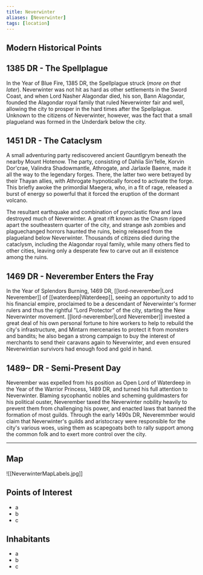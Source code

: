 ```yaml
---
title: Neverwinter
aliases: [Neverwinter]
tags: [location]
---
```


## Modern Historical Points

## 1385 DR - The Spellplague

In the Year of Blue Fire, 1385 DR, the Spellplague struck (*more on that later*). Neverwinter was not hit as hard as other settlements in the Sword Coast, and when Lord Nasher Alagondar died, his son, Bann Alagondar, founded the Alagondar royal family that ruled Neverwinter fair and well, allowing the city to prosper in the hard times after the Spellplague. Unknown to the citizens of Neverwinter, however, was the fact that a small plagueland was formed in the Underdark below the city.

## 1451 DR - The Cataclysm

A small adventuring party rediscovered ancient Gauntlgrym beneath the nearby Mount Hotenow. The party, consisting of Dahlia Sin'felle, Korvin Dor'crae, Valindra Shadowmantle, Athrogate, and Jarlaxle Baenre, made it all the way to the legendary forges. There, the latter two were betrayed by their Thayan allies, with Athrogate hypnotically forced to activate the forge. This briefly awoke the primordial Maegera, who, in a fit of rage, released a burst of energy so powerful that it forced the eruption of the dormant volcano.

The resultant earthquake and combination of pyroclastic flow and lava destroyed much of Neverwinter. A great rift known as the Chasm ripped apart the southeastern quarter of the city, and strange ash zombies and plaguechanged horrors haunted the ruins, being released from the plagueland below Neverwinter. Thousands of citizens died during the cataclysm, including the Alagondar royal family, while many others fled to other cities, leaving only a desperate few to carve out an ill existence among the ruins.

## 1469 DR - Neverember Enters the Fray

In the Year of Splendors Burning, 1469 DR, [[lord-neverember|Lord Neverember]] of [[waterdeep|Waterdeep]], seeing an opportunity to add to his financial empire, proclaimed to be a descendant of Neverwinter's former rulers and thus the rightful "Lord Protector" of the city, starting the New Neverwinter movement. [[lord-neverember|Lord Neverember]] invested a great deal of his own personal fortune to hire workers to help to rebuild the city's infrastructure, and Mintarn mercenaries to protect it from monsters and bandits; he also began a strong campaign to buy the interest of merchants to send their caravans again to Neverwinter, and even ensured Neverwintian survivors had enough food and gold in hand.

## 1489~ DR - Semi-Present Day

Neverember was expelled from his position as Open Lord of Waterdeep in the Year of the Warrior Princess, 1489 DR, and turned his full attention to Neverwinter. Blaming sycophantic nobles and scheming guildmasters for his political ouster, Neverember taxed the Neverwinter nobility heavily to prevent them from challenging his power, and enacted laws that banned the formation of most guilds. Through the early 1490s DR, Neveremmber would claim that Neverwinter's guilds and aristocracy were responsible for the city's various woes, using them as scapegoats both to rally support among the common folk and to exert more control over the city.

****

## Map

![[NeverwinterMapLabels.jpg]]

## Points of Interest

- a
- b
- c

## Inhabitants

- a
- b
- c
